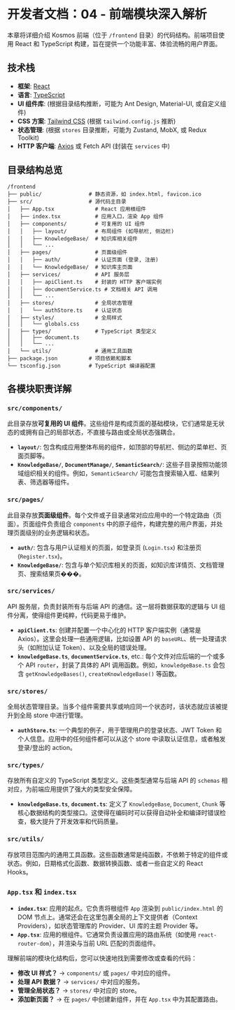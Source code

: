 # 开发者文档：04 - 前端模块深入解析

本章将详细介绍 Kosmos 前端（位于 `/frontend` 目录）的代码结构。前端项目使用 React 和 TypeScript 构建，旨在提供一个功能丰富、体验流畅的用户界面。

## 技术栈

- **框架**: [React](https://reactjs.org/)
- **语言**: [TypeScript](https://www.typescriptlang.org/)
- **UI 组件库**: (根据目录结构推断，可能为 Ant Design, Material-UI, 或自定义组件)
- **CSS 方案**: [Tailwind CSS](https://tailwindcss.com/) (根据 `tailwind.config.js` 推断)
- **状态管理**: (根据 `stores` 目录推断，可能为 Zustand, MobX, 或 Redux Toolkit)
- **HTTP 客户端**: [Axios](https://axios-http.com/) 或 Fetch API (封装在 `services` 中)

## 目录结构总览

```
/frontend
├── public/               # 静态资源，如 index.html, favicon.ico
├── src/                  # 源代码主目录
│   ├── App.tsx             # React 应用根组件
│   ├── index.tsx           # 应用入口，渲染 App 组件
│   ├── components/         # 可复用的 UI 组件
│   │   ├── layout/         # 布局组件 (如导航栏, 侧边栏)
│   │   ├── KnowledgeBase/  # 知识库相关组件
│   │   └── ...
│   ├── pages/              # 页面级组件
│   │   ├── auth/           # 认证页面 (登录, 注册)
│   │   └── KnowledgeBase/  # 知识库主页面
│   ├── services/           # API 服务层
│   │   ├── apiClient.ts    # 封装的 HTTP 客户端实例
│   │   ├── documentService.ts # 文档相关 API 调用
│   │   └── ...
│   ├── stores/             # 全局状态管理
│   │   └── authStore.ts    # 认证状态
│   ├── styles/             # 全局样式
│   │   └── globals.css
│   ├── types/              # TypeScript 类型定义
│   │   ├── document.ts
│   │   └── ...
│   └── utils/              # 通用工具函数
├── package.json          # 项目依赖和脚本
└── tsconfig.json         # TypeScript 编译器配置
```

## 各模块职责详解

### `src/components/`
此目录存放**可复用的 UI 组件**。这些组件是构成页面的基础模块，它们通常是无状态的或拥有自己的局部状态，不直接与路由或全局状态强耦合。
- **`layout/`**: 包含构成应用整体布局的组件，如顶部的导航栏、侧边的菜单栏、页面页脚等。
- **`KnowledgeBase/`**, **`DocumentManage/`**, **`SemanticSearch/`**: 这些子目录按照功能领域组织相关的组件。例如，`SemanticSearch/` 可能包含搜索输入框、结果列表、筛选器等组件。

### `src/pages/`
此目录存放**页面级组件**。每个文件或子目录通常对应应用中的一个特定路由（页面）。页面组件负责组合 `components` 中的原子组件，构建完整的用户界面，并处理页面级别的业务逻辑和状态。
- **`auth/`**: 包含与用户认证相关的页面，如登录页 (`Login.tsx`) 和注册页 (`Register.tsx`)。
- **`KnowledgeBase/`**: 包含与单个知识库相关的页面，如知识库详情页、文档管理页、搜索结果页���。

### `src/services/`
API 服务层，负责封装所有与后端 API 的通信。这一层将数据获取的逻辑与 UI 组件分离，使得组件更纯粹，代码更易于维护。
- **`apiClient.ts`**: 创建并配置一个中心化的 HTTP 客户端实例（通常是 Axios）。这里会处理一些通用逻辑，比如设置 API 的 `baseURL`、统一处理请求头（如附加认证 Token）、以及全局的错误处理。
- **`knowledgeBase.ts`**, **`documentService.ts`**, etc.: 每个文件对应后端的一个或多个 API `router`，封装了具体的 API 调用函数。例如，`knowledgeBase.ts` 会包含 `getKnowledgeBases()`, `createKnowledgeBase()` 等函数。

### `src/stores/`
全局状态管理目录。当多个组件需要共享或响应同一个状态时，该状态就应该被提升到全局 store 中进行管理。
- **`authStore.ts`**: 一个典型的例子，用于管理用户的登录状态、JWT Token 和个人信息。应用中的任何组件都可以从这个 store 中读取认证信息，或者触发登录/登出的 action。

### `src/types/`
存放所有自定义的 TypeScript 类型定义。这些类型通常与后端 API 的 `schemas` 相对应，为前端应用提供了强大的类型安全保障。
- **`knowledgeBase.ts`**, **`document.ts`**: 定义了 `KnowledgeBase`, `Document`, `Chunk` 等核心数据结构的类型接口。这使得在编码时可以获得自动补全和编译时错误检查，极大提升了开发效率和代码质量。

### `src/utils/`
存放项目范围内的通用工具函数。这些函数通常是纯函数，不依赖于特定的组件或状态。例如，日期格式化函数、数据转换函数、或者一些自定义的 React Hooks。

### `App.tsx` 和 `index.tsx`
- **`index.tsx`**: 应用的起点。它负责将根组件 `App` 渲染到 `public/index.html` 的 DOM 节点上。通常还会在这里包裹全局的上下文提供者（Context Providers），如状态管理库的 Provider、UI 库的主题 Provider 等。
- **`App.tsx`**: 应用的根组件。它通常负责设置应用的路由系统（如使用 `react-router-dom`），并渲染与当前 URL 匹配的页面组件。

理解前端的模块化结构后，您可以快速地找到需要修改或查看的代码：
- **修改 UI 样式？** -> `components/` 或 `pages/` 中对应的组件。
- **处理 API 数据？** -> `services/` 中对应的服务。
- **管理全局状态？** -> `stores/` 中对应的 store。
- **添加新页面？** -> 在 `pages/` 中创建新组件，并在 `App.tsx` 中为其配置路由。
